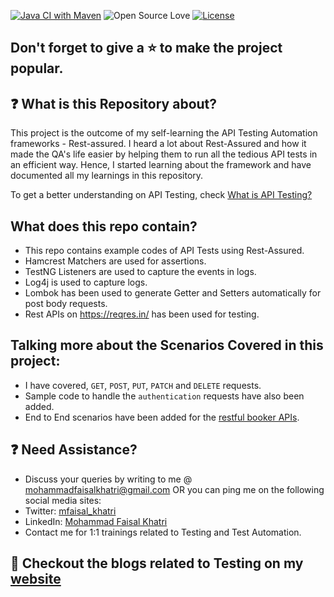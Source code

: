 [![Java CI with Maven](https://github.com/mfaisalkhatri/rest-assured-examples/actions/workflows/maven.yml/badge.svg)](https://github.com/mfaisalkhatri/rest-assured-examples/actions/workflows/maven.yml)
![Open Source Love](https://badges.frapsoft.com/os/v1/open-source.svg?v=103)
[![License](https://img.shields.io/badge/License-Apache%202.0-blue.svg)](https://opensource.org/licenses/Apache-2.0)

## Don't forget to give a :star: to make the project popular.

## :question: What is this Repository about?
This project is the outcome of my self-learning the API Testing Automation frameworks - Rest-assured.
I heard a lot about Rest-Assured and how it made the QA's life easier by helping them to run all the tedious API tests in an efficient way.
Hence, I started learning about the framework and have documented all my learnings in this repository.

To get a better understanding on API Testing, check [What is API Testing?][blog_apitesting]

## What does this repo contain?
- This repo contains example codes of API Tests using Rest-Assured.
- Hamcrest Matchers are used for assertions.
- TestNG Listeners are used to capture the events in logs.
- Log4j is used to capture logs.
- Lombok has been used to generate Getter and Setters automatically for post body requests.
- Rest APIs on https://reqres.in/ has been used for testing.

## Talking more about the Scenarios Covered in this project:
- I have covered, `GET`, `POST`, `PUT`, `PATCH` and `DELETE` requests.
- Sample code to handle the `authentication` requests have also been added.
- End to End scenarios have been added for the [restful booker APIs][restfulbooker].

## :question: Need Assistance?

- Discuss your queries by writing to me @ [mohammadfaisalkhatri@gmail.com][mail] OR you can ping me on the following social media sites:
- Twitter: [mfaisal_khatri][twitter]
- LinkedIn: [Mohammad Faisal Khatri][linkedin]
- Contact me for 1:1 trainings related to Testing and Test Automation.

## :thought_balloon: Checkout the blogs related to Testing on my [website][]

[mail]: mohammadfaisalkhatri@gmail.com
[linkedin]: https://www.linkedin.com/in/faisalkhatri/
[twitter]: https://twitter.com/mfaisal_khatri
[website]: https://mfaisalkhatri.github.io
[blog]: https://mfaisalkhatri.github.io/2020/05/29/restassuredokhttp/
[blog_apitesting]: https://mfaisalkhatri.github.io/2020/08/08/apitesting/
[restfulbooker]:https://restful-booker.herokuapp.com/apidoc/index.html#api-Booking-PartialUpdateBooking